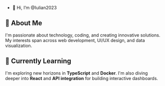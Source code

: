 - 👋 Hi, I’m @Iulian2023

## 👀 About Me
I'm passionate about technology, coding, and creating innovative solutions. My interests span across web development, UI/UX design, and data visualization.  

## 🌱 Currently Learning
I'm exploring new horizons in **TypeScript** and **Docker**. I'm also diving deeper into **React** and **API integration** for building interactive dashboards.
